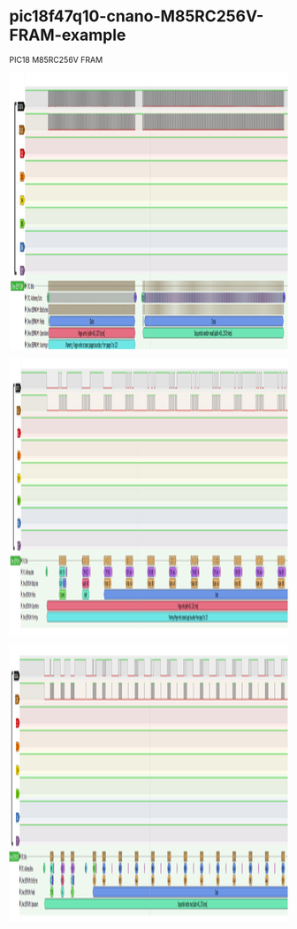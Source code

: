 # pic18f47q10-cnano-M85RC256V-FRAM-example
PIC18 M85RC256V FRAM

<p align="center">
  <img src="/img/RW_EEPROM.PNG" height="500" width="1000"/>
</p>

<p align="center">
  <img src="/img/W_EEPROM.PNG" height="500" width="1000"/>
</p>

<p align="center">
  <img src="/img/R_EEPROM.PNG" height="500" width="1000"/>
</p>
